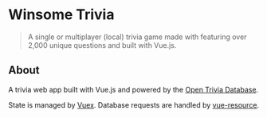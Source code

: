 # Winsome Trivia

> A single or multiplayer (local) trivia game made with featuring over 2,000 unique questions and built with Vue.js.

## About
A trivia web app built with Vue.js and powered by the [Open Trivia Database](https://opentdb.com/).

State is managed by [Vuex](https://github.com/vuejs/vuex). Database requests are handled by [vue-resource](https://github.com/pagekit/vue-resource).
